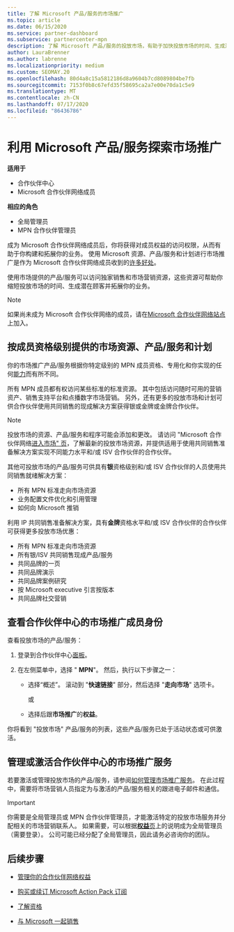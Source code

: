 ```yaml
---
title: 了解 Microsoft 产品/服务的市场推广
ms.topic: article
ms.date: 06/15/2020
ms.service: partner-dashboard
ms.subservice: partnercenter-mpn
description: 了解 Microsoft 产品/服务的投放市场，有助于加快投放市场的时间、生成潜在客户和扩展业务。
author: LauraBrenner
ms.author: labrenne
ms.localizationpriority: medium
ms.custom: SEOMAY.20
ms.openlocfilehash: 80d4a8c15a5812186d8a9604b7cd8089804be7fb
ms.sourcegitcommit: 7153f0b8c67efd35f58695ca2a7e00e70da1c5e9
ms.translationtype: MT
ms.contentlocale: zh-CN
ms.lasthandoff: 07/17/2020
ms.locfileid: "86436786"
---
```

# <a name="explore-your-go-to-market-with-microsoft-offers"></a>利用 Microsoft 产品/服务探索市场推广

**适用于**

- 合作伙伴中心
- Microsoft 合作伙伴网络成员

**相应的角色**

- 全局管理员
- MPN 合作伙伴管理员

成为 Microsoft 合作伙伴网络成员后，你将获得对成员权益的访问权限，从而有助于你构建和拓展你的业务。 使用 Microsoft 资源、产品/服务和计划进行市场推广是作为 Microsoft 合作伙伴网络成员收到的[许多好处](https://partner.microsoft.com/manage-your-partner-network-benefits)。

使用市场提供的产品/服务可以访问独家销售和市场营销资源，这些资源可帮助你缩短投放市场的时间、生成潜在顾客并拓展你的业务。

>[!NOTE]
>如果尚未成为 Microsoft 合作伙伴网络的成员，请在[Microsoft 合作伙伴网络站点](https://partner.microsoft.com/membership)上加入。

## <a name="go-to-market-resources-offers-and-programs-available-by-membership-level"></a>按成员资格级别提供的市场资源、产品/服务和计划

你的市场推广产品/服务根据你特定级别的 MPN 成员资格、专用化和你实现的任何[能力](learn-about-competencies.md)而有所不同。

所有 MPN 成员都有权访问某些标准的标准资源。 其中包括访问随时可用的营销资产、销售支持平台和点播数字市场营销。 另外，还有更多的投放市场和计划可供合作伙伴使用共同销售的现成解决方案获得银或金牌或金牌合作伙伴。

>[!NOTE]
>投放市场的资源、产品/服务和程序可能会添加和更改。 请访问 "Microsoft 合作伙伴网络[进入市场" 页](https://partner.microsoft.com/membership/go-to-market)，了解最新的投放市场资源，并提供适用于使用共同销售准备解决方案实现不同能力水平和/或 ISV 合作伙伴的合作伙伴。

其他可投放市场的产品/服务可供具有**银**资格级别和/或 ISV 合作伙伴的人员使用共同销售就绪解决方案：

- 所有 MPN 标准走向市场资源
- 业务配置文件优化和引用管理
- 如何向 Microsoft 推销

利用 IP 共同销售准备解决方案，具有**金牌**资格水平和/或 ISV 合作伙伴的合作伙伴可获得更多投放市场优惠：

- 所有 MPN 标准走向市场资源
- 所有银/ISV 共同销售现成产品/服务
- 共同品牌的一页
- 共同品牌演示
- 共同品牌案例研究
- 按 Microsoft executive 引言按版本
- 共同品牌社交营销

## <a name="view-go-to-market-membership-offers-in-partner-center"></a>查看合作伙伴中心的市场推广成员身份

查看投放市场的产品/服务：

1. 登录到合作伙伴中心[面板](https://partner.microsoft.com/dashboard)。

2. 在左侧菜单中，选择 " **MPN**"。 然后，执行以下步骤之一：

   - 选择“概述”。 滚动到 "**快速链接**" 部分，然后选择 "**走向市场**" 选项卡。

     或

   - 选择后跟**市场推广**的**权益**。

你将看到 "投放市场" 产品/服务的列表，这些产品/服务已处于活动状态或可供激活。

## <a name="manage-or-activate-go-to-market-offers-in-partner-center"></a>管理或激活合作伙伴中心的市场推广服务

若要激活或管理投放市场的产品/服务，请参阅[如何管理市场推广服务](manage-your-partner-network-benefits.md#manage-go-to-market-offers)。 在此过程中，需要将市场营销人员指定为与激活的产品/服务相关的跟进电子邮件和通信。

>[!IMPORTANT]
>你需要是全局管理员或 MPN 合作伙伴管理员，才能激活特定的投放市场服务并分配相关的市场营销联系人。 如果需要，可以根据[**权益**页](https://partnercenter.microsoft.com/pcv/partnership/benefits)上的说明成为全局管理员（需要登录）。 公司可能已经分配了全局管理员，因此请务必咨询你的团队。

## <a name="next-steps"></a>后续步骤

- [管理你的合作伙伴网络权益](manage-your-partner-network-benefits.md)

- [购买或续订 Microsoft Action Pack 订阅](mpn-get-action-pack.md)

- [了解资格](learn-about-competencies.md)

- [与 Microsoft 一起销售](https://partner.microsoft.com/membership/sell-with-microsoft)
